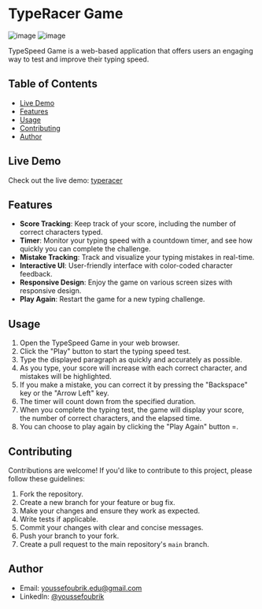 # TypeRacer Game
![image](https://github.com/oubrikyoussef/typeracer/assets/133607377/9abbd942-dcd2-413b-93f4-5ff1e7935cf0)
![image](https://github.com/oubrikyoussef/typeracer/assets/133607377/159a2b1c-2465-484b-a7d6-46d7ad0741b5)


TypeSpeed Game is a web-based application that offers users an engaging way to test and improve their typing speed.

## Table of Contents

- [Live Demo](#live-demo)
- [Features](#features)
- [Usage](#usage)
- [Contributing](#contributing)
- [Author](#author)

## Live Demo

Check out the live demo: [typeracer](https://yo-typeracer.netlify.app/)

## Features

- **Score Tracking**: Keep track of your score, including the number of correct characters typed.
- **Timer**: Monitor your typing speed with a countdown timer, and see how quickly you can complete the challenge.
- **Mistake Tracking**: Track and visualize your typing mistakes in real-time.
- **Interactive UI**: User-friendly interface with color-coded character feedback.
- **Responsive Design**: Enjoy the game on various screen sizes with responsive design.
- **Play Again**: Restart the game for a new typing challenge.


## Usage

1. Open the TypeSpeed Game in your web browser.
2. Click the "Play" button to start the typing speed test.
3. Type the displayed paragraph as quickly and accurately as possible.
4. As you type, your score will increase with each correct character, and mistakes will be highlighted.
5. If you make a mistake, you can correct it by pressing the "Backspace" key or the "Arrow Left" key.
6. The timer will count down from the specified duration.
7. When you complete the typing test, the game will display your score, the number of correct characters, and the elapsed time.
8. You can choose to play again by clicking the "Play Again" button =.

## Contributing

Contributions are welcome! If you'd like to contribute to this project, please follow these guidelines:

1. Fork the repository.
2. Create a new branch for your feature or bug fix.
3. Make your changes and ensure they work as expected.
4. Write tests if applicable.
5. Commit your changes with clear and concise messages.
6. Push your branch to your fork.
7. Create a pull request to the main repository's `main` branch.

## Author

- Email: youssefoubrik.edu@gmail.com
- LinkedIn: [@youssefoubrik](https://www.linkedin.com/in/youssefoubrik/)
